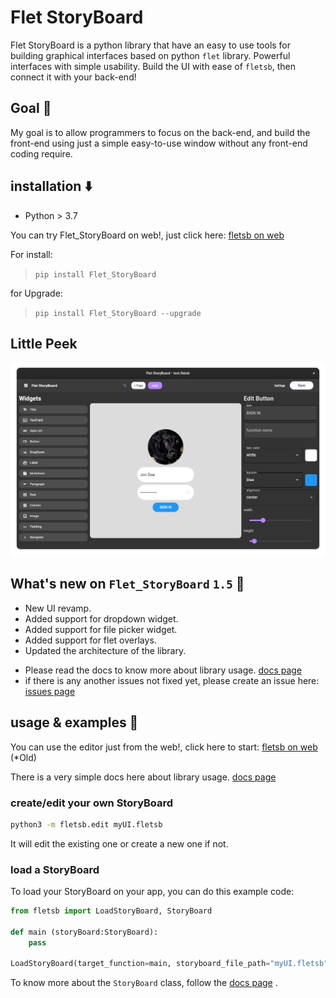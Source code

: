 # Flet StoryBoard
Flet StoryBoard is a python library that have an easy to use tools for building graphical interfaces based on python `flet` library. Powerful interfaces with simple usability. Build the UI with ease of `fletsb`, then connect it with your back-end!

## Goal 🏁
My goal is to allow programmers to focus on the back-end, and build the front-end using just a simple easy-to-use window without any front-end coding require.

## installation ⬇️
- Python > 3.7

You can try Flet_StoryBoard on web!, just click here: [fletsb on web](https://skbarbon.github.io/wfletsb/)

For install:
> `pip install Flet_StoryBoard`

for Upgrade:
> `pip install Flet_StoryBoard --upgrade`

## Little Peek

<img width="1332" alt="Showcase" src="Readme_files/showcase.png">

## What's new on `Flet_StoryBoard` `1.5` 🎉
- New UI revamp.
- Added support for dropdown widget.
- Added support for file picker widget.
- Added support for flet overlays.
- Updated the architecture of the library.
* Please read the docs to know more about library usage. [docs page](https://github.com/SKbarbon/Flet_StoryBoard/wiki)
* if there is any another issues not fixed yet, please create an issue here: [issues page](https://github.com/SKbarbon/Flet_StoryBoard/issues)


## usage & examples 🤝
You can use the editor just from the web!, click here to start:
[fletsb on web](https://x-0d.github.io/wfletsb/) (*Old)

There is a very simple docs here about library usage.
[docs page](https://github.com/SKbarbon/Flet_StoryBoard/wiki)

### create/edit your own StoryBoard
```cmd
python3 -m fletsb.edit myUI.fletsb
```
It will edit the existing one or create a new one if not.

### load a StoryBoard
To load your StoryBoard on your app, you can do this example code:

```python
from fletsb import LoadStoryBoard, StoryBoard

def main (storyBoard:StoryBoard):
    pass

LoadStoryBoard(target_function=main, storyboard_file_path="myUI.fletsb")
```

To know more about the `StoryBoard` class, follow the [docs page](https://github.com/SKbarbon/Flet_StoryBoard/wiki) .